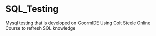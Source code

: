 # SQL_Testing
Mysql testing that is developed on GoormIDE
Using Colt Steele Online Course to refresh SQL knowledge
